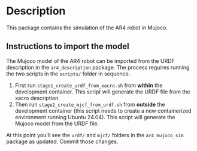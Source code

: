 # Description

This package contains the simulation of the AR4 robot in Mujoco.

## Instructions to import the model

The Mujoco model of the AR4 robot can be imported from the URDF description in the `ar4_description` package. The process requires running the two scripts in the `scripts/` folder in sequence.

1. First run `stage1_create_urdf_from_xacro.sh` from **within** the development container. This script will generate the URDF file from the xacro description.
1. Then run `stage2_create_mjcf_from_urdf.sh` from **outside** the development container (this script needs to create a new containerized environment running Ubuntu 24.04). This script will generate the Mujoco model from the URDF file.

At this point you'll see the `urdf/` and `mjcf/` folders in the `ar4_mujoco_sim` package as updated. Commit those changes.
